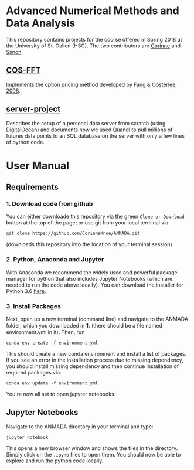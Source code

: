 # Advanced Numerical Methods and Data Analysis
This repository contains projects for the course offered in Spring 2018 at the University of St. Gallen (HSG). The two contributors are [Corinne](https://github.com/CorinneKnoe) and [Simon](https://github.com/Sommer1872).

## [COS-FFT](https://github.com/CorinneKnoe/ANMADA/tree/master/COS-FFT)
Implements the option pricing method developed by [Fang & Oosterlee, 2008](https://mpra.ub.uni-muenchen.de/9319/).

## [server-project](https://github.com/CorinneKnoe/ANMADA/tree/master/server-project)
Describes the setup of a personal data server from scratch (using [DigitalOcean](https://www.digitalocean.com)) and documents how we used [Quandl](https://www.quandl.com) to pull millions of futures data points to an SQL database on the server with only a few lines of python code.

# User Manual

## Requirements

### 1. Download code from github

You can either downloade this repository via the green `Clone or Download` button at the top of the page; or use git from your local terminal via
```
git clone https://github.com/CorinneKnoe/ANMADA.git
```
(downloads this repository into the location of your terminal session).

### 2. Python, Anaconda and Jupyter
With Anaconda we recommend the widely used and powerful package manager for python that also includes Jupyter Notebooks (which are needed to run the code above locally).  You can download the installer for Python 3.6 [here](https://www.continuum.io/downloads).
### 3. Install Packages
Next, open up a new terminal (command line) and navigate to the ANMADA folder, which you downloaded in __1.__ (there should be a ﬁle named environment.yml in it). Then, run
```
conda env create -f environment.yml
```
This should create a new conda environment and install a list of packages. If you see an error in the installation process due to missing dependency, you should install missing dependency and then continue installation of required packages via:
```
conda env update -f environment.yml
```
You're now all set to open jupyter notebooks.

## Jupyter Notebooks

Navigate to the ANMADA directory in your terminal and type:
```
jupyter notebook
```
This opens a new browser window and shows the files in the directory. Simply click on the `.ipynb` files to open them. You should now be able to explore and run the python code locally.
